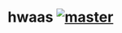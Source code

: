 # hwaas   [![master](https://travis-ci.org/ride808/hwaas.svg?branch=master)](https://travis-ci.org/ride808/hwaas/branches) 